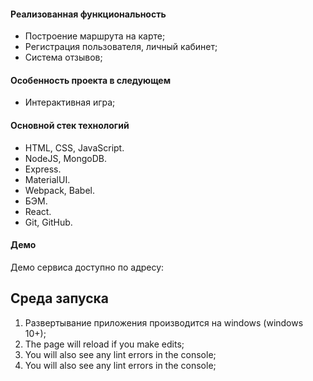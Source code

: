 #### Реализованная функциональность

- Построение маршрута на карте;
- Регистрация пользователя, личный кабинет;
- Система отзывов;

#### Особенность проекта в следующем

- Интерактивная игра;

#### Основной стек технологий

- HTML, CSS, JavaScript.
- NodeJS, MongoDB.
- Express.
- MaterialUI.
- Webpack, Babel.
- БЭМ.
- React.
- Git, GitHub.

#### Демо

Демо сервиса доступно по адресу:

## Среда запуска

1. Развертывание приложения производится на windows (windows 10+);
2. The page will reload if you make edits;
3. You will also see any lint errors in the console;
4. You will also see any lint errors in the console;

